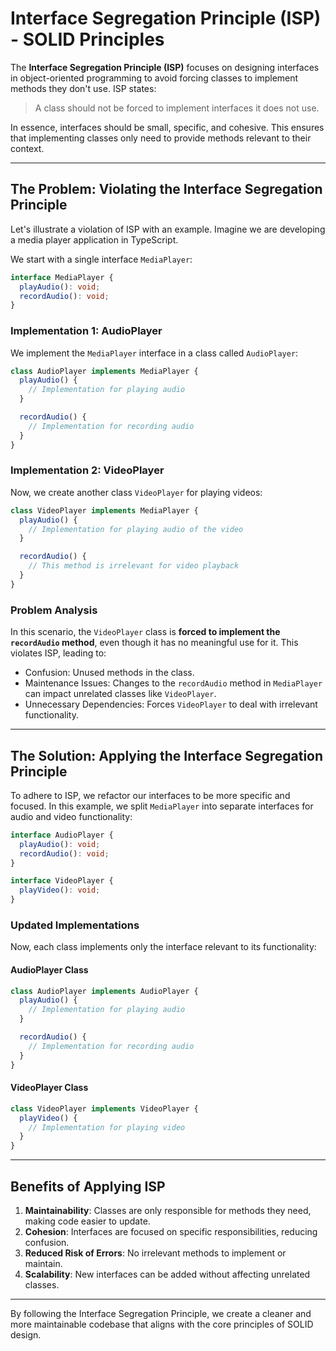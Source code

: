 # Interface Segregation Principle (ISP) - SOLID Principles

The **Interface Segregation Principle (ISP)** focuses on designing interfaces in object-oriented programming to avoid forcing classes to implement methods they don't use. ISP states:

> A class should not be forced to implement interfaces it does not use.

In essence, interfaces should be small, specific, and cohesive. This ensures that implementing classes only need to provide methods relevant to their context.

---

## The Problem: Violating the Interface Segregation Principle

Let's illustrate a violation of ISP with an example. Imagine we are developing a media player application in TypeScript. 

We start with a single interface `MediaPlayer`:

```typescript
interface MediaPlayer {
  playAudio(): void;
  recordAudio(): void;
}
```

### Implementation 1: AudioPlayer

We implement the `MediaPlayer` interface in a class called `AudioPlayer`:

```typescript
class AudioPlayer implements MediaPlayer {
  playAudio() {
    // Implementation for playing audio
  }

  recordAudio() {
    // Implementation for recording audio
  }
}
```

### Implementation 2: VideoPlayer

Now, we create another class `VideoPlayer` for playing videos:

```typescript
class VideoPlayer implements MediaPlayer {
  playAudio() {
    // Implementation for playing audio of the video
  }

  recordAudio() {
    // This method is irrelevant for video playback
  }
}
```

### Problem Analysis

In this scenario, the `VideoPlayer` class is **forced to implement the `recordAudio` method**, even though it has no meaningful use for it. This violates ISP, leading to:

- Confusion: Unused methods in the class.
- Maintenance Issues: Changes to the `recordAudio` method in `MediaPlayer` can impact unrelated classes like `VideoPlayer`.
- Unnecessary Dependencies: Forces `VideoPlayer` to deal with irrelevant functionality.

---

## The Solution: Applying the Interface Segregation Principle

To adhere to ISP, we refactor our interfaces to be more specific and focused. In this example, we split `MediaPlayer` into separate interfaces for audio and video functionality:

```typescript
interface AudioPlayer {
  playAudio(): void;
  recordAudio(): void;
}

interface VideoPlayer {
  playVideo(): void;
}
```

### Updated Implementations

Now, each class implements only the interface relevant to its functionality:

#### AudioPlayer Class
```typescript
class AudioPlayer implements AudioPlayer {
  playAudio() {
    // Implementation for playing audio
  }

  recordAudio() {
    // Implementation for recording audio
  }
}
```

#### VideoPlayer Class
```typescript
class VideoPlayer implements VideoPlayer {
  playVideo() {
    // Implementation for playing video
  }
}
```

---

## Benefits of Applying ISP

1. **Maintainability**: Classes are only responsible for methods they need, making code easier to update.
2. **Cohesion**: Interfaces are focused on specific responsibilities, reducing confusion.
3. **Reduced Risk of Errors**: No irrelevant methods to implement or maintain.
4. **Scalability**: New interfaces can be added without affecting unrelated classes.

---

By following the Interface Segregation Principle, we create a cleaner and more maintainable codebase that aligns with the core principles of SOLID design.
```
